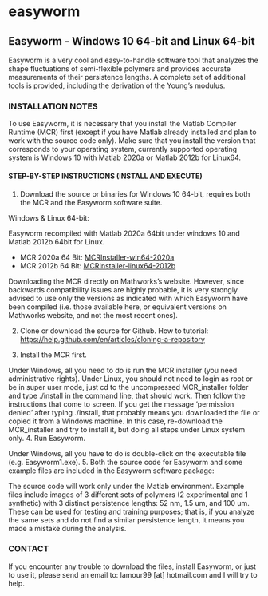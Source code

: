 # easyworm
## Easyworm - Windows 10 64-bit and Linux 64-bit

Easyworm is a very cool and easy-to-handle software tool that analyzes the shape fluctuations of semi-flexible polymers and provides accurate measurements of their persistence lengths. A complete set of additional tools is provided, including the derivation of the Young’s modulus.

### INSTALLATION NOTES

To use Easyworm, it is necessary that you install the Matlab Compiler Runtime (MCR) first (except if you have Matlab already installed and plan to work with the source code only). Make sure that you install the version that corresponds to your operating system, currently supported operating system is Windows 10 with Matlab 2020a or Matlab 2012b for Linux64.

#### STEP-BY-STEP INSTRUCTIONS (INSTALL AND EXECUTE)

1. Download the source or binaries for Windows 10 64-bit, requires both the MCR and the Easyworm software suite.

Windows & Linux 64-bit:

Easyworm recompiled with Matlab 2020a 64bit under windows 10 and Matlab 2012b 64bit for Linux.

* MCR 2020a 64 Bit: [MCRInstaller-win64-2020a](https://ssd.mathworks.com/supportfiles/downloads/R2020a/Release/5/deployment_files/installer/complete/win64/MATLAB_Runtime_R2020a_Update_5_win64.zip)
* MCR 2012b 64 Bit: [MCRInstaller-linux64-2012b](https://ssd.mathworks.com/supportfiles/MCR_Runtime/R2012b/MCR_R2012b_glnxa64_installer.zip)

Downloading the MCR directly on Mathworks’s website. However, since backwards compatibility issues are highly probable, it is very strongly advised to use only the versions as indicated with which Easyworm have been compiled (i.e. those available here, or equivalent versions on Mathworks website, and not the most recent ones).

2. Clone or download the source for Github.  How to tutorial: https://help.github.com/en/articles/cloning-a-repository

3. Install the MCR first.

Under Windows, all you need to do is run the MCR installer (you need administrative rights).
Under Linux, you should not need to login as root or be in super user mode, just cd to the uncompressed MCR_installer folder and type ./install in the command line, that should work. Then follow the instructions that come to screen. If you get the message ‘permission denied’ after typing ./install, that probably means you downloaded the file or copied it from a Windows machine. In this case, re-download the MCR_installer and try to install it, but doing all steps under Linux system only.
4. Run Easyworm.

Under Windows, all you have to do is double-click on the executable file (e.g. Easyworm1.exe).
5. Both the source code for Easyworm and some example files are included in the Easyworm software package:

The source code will work only under the Matlab environment.
Example files include images of 3 different sets of polymers (2 experimental and 1 synthetic) with 3 distinct persistence lengths: 52 nm, 1.5 um, and 100 um. These can be used for testing and training purposes; that is, if you analyze the same sets and do not find a similar persistence length, it means you made a mistake during the analysis.
 

### CONTACT

If you encounter any trouble to download the files, install Easyworm, or just to use it, please send an email to: lamour99 [at] hotmail.com and I will try to help.
